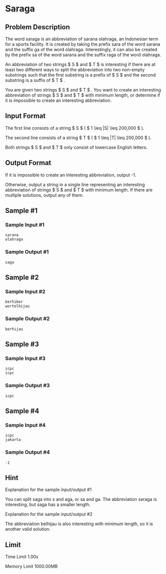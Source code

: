 # Saraga

## Problem Description

The word saraga is an abbreviation of sarana olahraga, an Indonesian term for a sports facility. It is created by taking the prefix sara of the word sarana and the suffix ga of the word olahraga. Interestingly, it can also be created by the prefix sa of the word sarana and the suffix raga of the word olahraga.

An abbreviation of two strings $ S $ and $ T $ is interesting if there are at least two different ways to split the abbreviation into two non-empty substrings such that the first substring is a prefix of $ S $ and the second substring is a suffix of $ T $ .

You are given two strings $ S $ and $ T $ . You want to create an interesting abbreviation of strings $ S $ and $ T $ with minimum length, or determine if it is impossible to create an interesting abbreviation.

## Input Format

The first line consists of a string $ S $ ( $ 1 \leq |S| \leq 200\,000 $ ).

The second line consists of a string $ T $ ( $ 1 \leq |T| \leq 200\,000 $ ).

Both strings $ S $ and $ T $ only consist of lowercase English letters.

## Output Format

If it is impossible to create an interesting abbreviation, output -1.

Otherwise, output a string in a single line representing an interesting abbreviation of strings $ S $ and $ T $ with minimum length. If there are multiple solutions, output any of them.

## Sample #1

### Sample Input #1

```
sarana
olahraga
```

### Sample Output #1

```
saga
```

## Sample #2

### Sample Input #2

```
berhiber
wortelhijau
```

### Sample Output #2

```
berhijau
```

## Sample #3

### Sample Input #3

```
icpc
icpc
```

### Sample Output #3

```
icpc
```

## Sample #4

### Sample Input #4

```
icpc
jakarta
```

### Sample Output #4

```
-1
```

## Hint

Explanation for the sample input/output #1

You can split saga into s and aga, or sa and ga. The abbreviation saraga is interesting, but saga has a smaller length.

Explanation for the sample input/output #2

The abbreviation belhijau is also interesting with minimum length, so it is another valid solution.

## Limit



Time Limit
1.00s

Memory Limit
1000.00MB